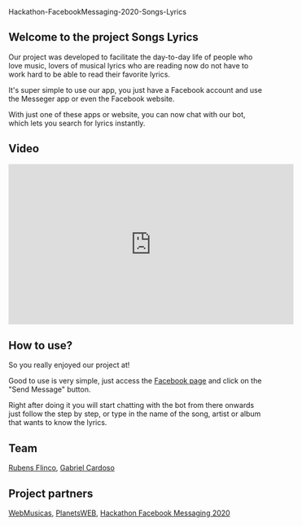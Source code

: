 Hackathon-FacebookMessaging-2020-Songs-Lyrics

## Welcome to the project Songs Lyrics
Our project was developed to facilitate the day-to-day life of people who love music, lovers of musical lyrics who are reading now do not have to work hard to be able to read their favorite lyrics.

It's super simple to use our app, you just have a Facebook account and use the Messeger app or even the Facebook website.

With just one of these apps or website, you can now chat with our bot, which lets you search for lyrics instantly.

## Video

<iframe width="560" height="315" src="https://www.youtube.com/embed/" frameborder="0" allow="accelerometer; autoplay; encrypted-media; gyroscope; picture-in-picture" allowfullscreen></iframe>

## How to use?

So you really enjoyed our project at!

Good to use is very simple, just access the <a href="https://www.facebook.com/Songs-Lyrics-107056764364443" target="_blank">Facebook page</a> and click on the "Send Message" button.

Right after doing it you will start chatting with the bot from there onwards just follow the step by step, or type in the name of the song, artist or album that wants to know the lyrics.

## Team

<p>
    <a href="https://github.com/JotinhaBR" target="_blank">Rubens Flinco</a>, 
    <a href="https://github.com/gcmartins11" target="_blank">Gabriel Cardoso</a>
</p>


## Project partners

<p>
    <a href="https://webmusicas.com/" target="_blank">WebMusicas</a>, 
    <a href="https://planetsweb.com.br/" target="_blank">PlanetsWEB</a>, 
    <a href="https://fbmessaging1.devpost.com/" target="_blank">Hackathon Facebook Messaging 2020</a>
</p>